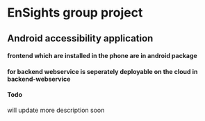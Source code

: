 # EnSights group project
## Android accessibility application
#### frontend which are installed in the phone are in android package
#### for backend webservice is seperately deployable on the cloud in backend-webservice

#### Todo
will update more description soon
